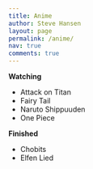 ```yaml
---
title: Anime
author: Steve Hansen
layout: page
permalink: /anime/
nav: true
comments: true
---
```

**Watching**

* Attack on Titan
* Fairy Tail
* Naruto Shippuuden
* One Piece

**Finished**

* Chobits
* Elfen Lied
